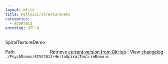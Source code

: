 ```yaml
---
layout: mfile
title: HelloSpiralTextureDemo
categories:
  - ECVP2013
encoding: UTF-8
---
```


SpiralTextureDemo


<div class="code_header" style="text-align:right;">
  <span style="float:left;">Path&nbsp;&nbsp;</span> <span class="counter">Retrieve <a href=
  "https://raw.github.com/Psychtoolbox-3/Psychtoolbox-3/beta/./PsychDemos/ECVP2013/HelloSpiralTextureDemo.m">current version from GitHub</a> | View <a href=
  "https://github.com/Psychtoolbox-3/Psychtoolbox-3/commits/beta/./PsychDemos/ECVP2013/HelloSpiralTextureDemo.m">changelog</a></span>
</div>
<div class="code">
  <code>./PsychDemos/ECVP2013/HelloSpiralTextureDemo.m</code>
</div>
